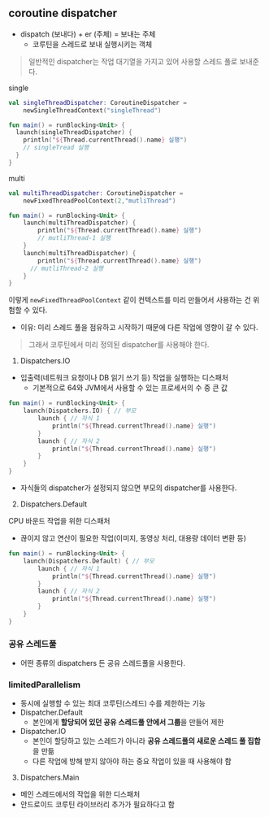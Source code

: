 ## coroutine dispatcher

- dispatch (보내다) + er (주체) = 보내는 주체
  - 코루틴을 스레드로 보내 실행시키는 객체

> 일반적인 dispatcher는 작업 대기열을 가지고 있어 사용할 스레드 풀로 보내준다.

single

```kotlin
val singleThreadDispatcher: CoroutineDispatcher =
    newSingleThreadContext("singleThread")

fun main() = runBlocking<Unit> {
  launch(singleThreadDispatcher) {
    println("${Thread.currentThread().name} 실행")
    // singleTread 실행
  }
}
```

multi

```kotlin
val multiThreadDispatcher: CoroutineDispatcher =
    newFixedThreadPoolContext(2,"mutliThread")

fun main() = runBlocking<Unit> {
    launch(multiThreadDispatcher) {
        println("${Thread.currentThread().name} 실행")
        // mutliThread-1 실행
    }
    launch(multiThreadDispatcher) {
        println("${Thread.currentThread().name} 실행")
      // mutliThread-2 실행
    }
}
```

이렇게 `newFixedThreadPoolContext` 같이 컨텍스트를 미리 만들어서 사용하는 건 위험할 수 있다.
- 이유: 미리 스레드 풀을 점유하고 시작하기 때문에 다른 작업에 영향이 갈 수 있다.


> 그래서 코루틴에서 미리 정의된 dispatcher를 사용해야 한다.

1. Dispatchers.IO

- 입출력(네트워크 요청이나 DB 읽기 쓰기 등) 작업을 실행하는 디스패처
  - 기본적으로 64와 JVM에서 사용할 수 있는 프로세서의 수 중 큰 값

```kotlin
fun main() = runBlocking<Unit> {
    launch(Dispatchers.IO) { // 부모
        launch { // 자식 1
            println("${Thread.currentThread().name} 실행")       
        }
        launch { // 자식 2
            println("${Thread.currentThread().name} 실행")
        }
    }
}
```
- 자식들의 dispatcher가 설정되지 않으면 부모의 dispatcher를 사용한다.

2. Dispatchers.Default

CPU 바운드 작업을 위한 디스패처
- 끊이지 않고 연산이 필요한 작업(이미지, 동영상 처리, 대용량 데이터 변환 등)

```kotlin
fun main() = runBlocking<Unit> {
    launch(Dispatchers.Default) { // 부모
        launch { // 자식 1
            println("${Thread.currentThread().name} 실행")       
        }
        launch { // 자식 2
            println("${Thread.currentThread().name} 실행")
        }
    }
}
```


### 공유 스레드풀
- 어떤 종류의 dispatchers 든 공유 스레드풀을 사용한다.

### limitedParallelism
- 동시에 실행할 수 있는 최대 코루틴(스레드) 수를 제한하는 기능
- Dispatcher.Default
  - 본인에게 **할당되어 있던 공유 스레드풀 안에서 그룹**을 만들어 제한  
- Dispatcher.IO
  - 본인이 할당하고 있는 스레드가 아니라 **공유 스레드풀의 새로운 스레드 풀 집합**을 만듦
  - 다른 작업에 방해 받지 않아야 하는 중요 작업이 있을 때 사용해야 함


3. Dispatchers.Main

- 메인 스레드에서의 작업을 위한 디스패처
- 안드로이드 코루틴 라이브러리 추가가 필요하다고 함








